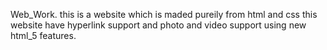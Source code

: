 Web_Work.
this is a website which is maded pureily from html and css 
this website have hyperlink support and photo and video support using new html_5 features.

